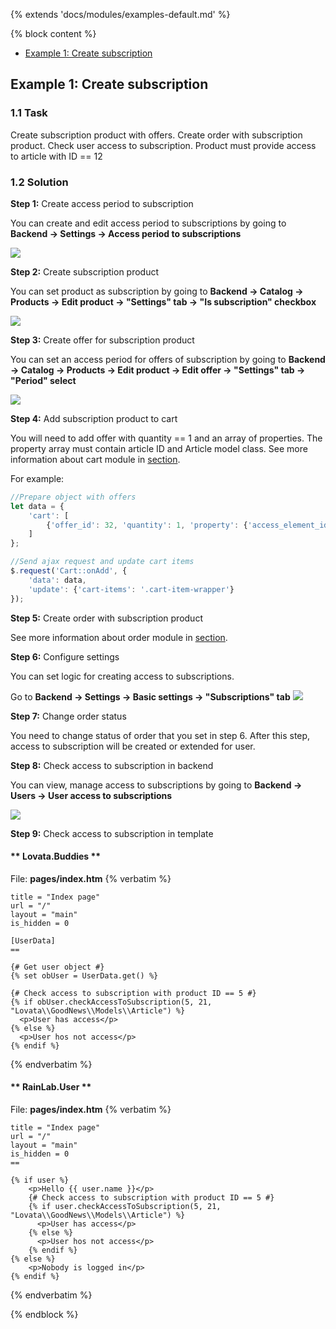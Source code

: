 {% extends 'docs/modules/examples-default.md' %}

{% block content %}
* [Example 1: Create subscription](#example-1-create-subscription)

## Example 1: Create subscription

### 1.1 Task

Create subscription product with offers. Create order with subscription product.
Check user access to subscription. Product must provide access to article with ID == 12

### 1.2 Solution

**Step 1:** Create access period to subscription

You can create and edit access period to subscriptions by going to **Backend -> Settings -> Access period to subscriptions**

![](./../../../assets/images/backend-subscription-period-1.png)

**Step 2:** Create subscription product

You can set product as subscription by going to **Backend -> Catalog -> Products -> Edit product -> "Settings" tab -> "Is subscription" checkbox**

![](./../../../assets/images/backend-product-5.png)

**Step 3:** Create offer for subscription product

You can set an access period for offers of subscription by going to **Backend -> Catalog -> Products -> Edit product -> Edit offer -> "Settings" tab -> "Period" select**

![](./../../../assets/images/backend-offer-5.png)

**Step 4:** Add subscription product to cart

You will need to add offer with quantity == 1 and an array of properties. The property array must contain article ID and Article model class.
See more information about cart module in [section](modules/cart/home).

For example:
```javascript
//Prepare object with offers
let data = {
    'cart': [
        {'offer_id': 32, 'quantity': 1, 'property': {'access_element_id': 21, 'access_element_type': "Lovata\\GoodNews\\Models\\Article"}}
    ]
};

//Send ajax request and update cart items
$.request('Cart::onAdd', {
    'data': data,
    'update': {'cart-items': '.cart-item-wrapper'}
});
```

**Step 5:** Create order with subscription product

See more information about order module in [section](modules/order/home).

**Step 6:** Configure settings

You can set logic for creating access to subscriptions.

Go to **Backend -> Settings -> Basic settings -> "Subscriptions" tab**
![](./../../../assets/images/backend-settings-15.png)

**Step 7:** Change order status

You need to change status of order that you set in step 6.
After this step, access to subscription will be created or extended for user.

**Step 8:** Check access to subscription in backend

You can view, manage access to subscriptions by going to **Backend -> Users -> User access to subscriptions**

![](./../../../assets/images/backend-subscription-access-1.png)

**Step 9:** Check access to subscription in template

<!-- tabs:start -->
#### ** Lovata.Buddies **

File: **pages/index.htm**
{% verbatim %}
```twig
title = "Index page"
url = "/"
layout = "main"
is_hidden = 0

[UserData]
==

{# Get user object #}
{% set obUser = UserData.get() %}

{# Check access to subscription with product ID == 5 #}
{% if obUser.checkAccessToSubscription(5, 21, "Lovata\\GoodNews\\Models\\Article") %}
  <p>User has access</p>
{% else %}
  <p>User hos not access</p>
{% endif %}
```
{% endverbatim %}

#### ** RainLab.User **

File: **pages/index.htm**
{% verbatim %}
```twig
title = "Index page"
url = "/"
layout = "main"
is_hidden = 0
==

{% if user %}
    <p>Hello {{ user.name }}</p>
    {# Check access to subscription with product ID == 5 #}
    {% if user.checkAccessToSubscription(5, 21, "Lovata\\GoodNews\\Models\\Article") %}
      <p>User has access</p>
    {% else %}
      <p>User hos not access</p>
    {% endif %}
{% else %}
    <p>Nobody is logged in</p>
{% endif %}
```
{% endverbatim %}
<!-- tabs:end -->
{% endblock %}
